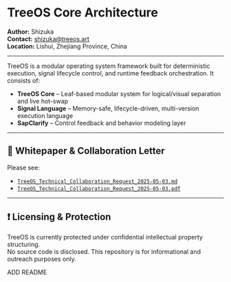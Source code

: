 # TreeOS Core Architecture

**Author:** Shizuka  
**Contact:** shizuka@treeos.art  
**Location:** Lishui, Zhejiang Province, China  

---

TreeOS is a modular operating system framework built for deterministic execution, signal lifecycle control, and runtime feedback orchestration. It consists of:

- **TreeOS Core** – Leaf-based modular system for logical/visual separation and live hot-swap
- **Signal Language** – Memory-safe, lifecycle-driven, multi-version execution language
- **SapClarify** – Control feedback and behavior modeling layer

---

## 📄 Whitepaper & Collaboration Letter

Please see:

- [`TreeOS_Technical_Collaboration_Request_2025-05-03.md`](./TreeOS_Technical_Collaboration_Request_2025-05-03.md)
- [`TreeOS_Technical_Collaboration_Request_2025-05-03.pdf`](./TreeOS_Technical_Collaboration_Request_2025-05-03.pdf)

---

## ❗ Licensing & Protection

TreeOS is currently protected under confidential intellectual property structuring.  
No source code is disclosed. This repository is for informational and outreach purposes only.

ADD README
